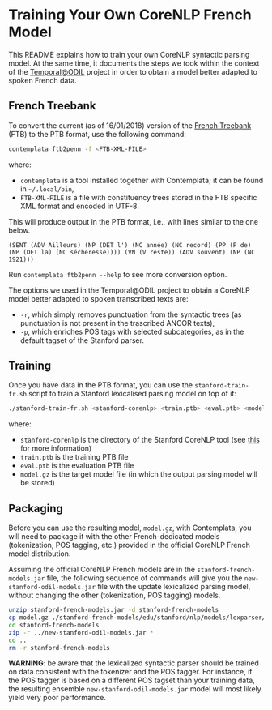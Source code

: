 # Training Your Own CoreNLP French Model

This README explains how to train your own CoreNLP syntactic parsing model. At
the same time, it documents the steps we took within the context of the
[Temporal@ODIL][temporal-odil] project in order to obtain a model better adapted
to spoken French data.

## French Treebank

To convert the current (as of 16/01/2018) version of the
[French Treebank](http://ftb.linguist.univ-paris-diderot.fr/) (FTB) to the PTB
format, use the following command:

```bash
contemplata ftb2penn -f <FTB-XML-FILE>
```

where:

* `contemplata` is a tool installed together with Contemplata; it can be found in
  `~/.local/bin`,
* `FTB-XML-FILE` is a file with constituency trees stored in the FTB specific
  XML format and encoded in UTF-8.

This will produce output in the PTB format, i.e., with lines similar to the one
below.

```
(SENT (ADV Ailleurs) (NP (DET l') (NC année) (NC record) (PP (P de) (NP (DET la) (NC sécheresse)))) (VN (V reste)) (ADV souvent) (NP (NC 1921)))
```
  
Run `contemplata ftb2penn --help` to see more conversion option.

The options we used in the Temporal@ODIL project to obtain a CoreNLP model
better adapted to spoken transcribed texts are:

* `-r`, which simply removes punctuation from the syntactic trees (as
  punctuation is not present in the trascribed ANCOR texts),
* `-p`, which enriches POS tags with selected subcategories, as in the default
  tagset of the Stanford parser.

## Training

Once you have data in the PTB format, you can use the `stanford-train-fr.sh`
script to train a Stanford lexicalised parsing model on top of it:

```bash
./stanford-train-fr.sh <stanford-corenlp> <train.ptb> <eval.ptb> <model.gz>
```

where:

* `stanford-corenlp` is the directory of the Stanford CoreNLP tool (see [this](../README.md#stanford) for more information)
* `train.ptb` is the training PTB file
* `eval.ptb` is the evaluation PTB file
* `model.gz` is the target model file (in which the output parsing model will be stored)

## Packaging

Before you can use the resulting model, `model.gz`, with Contemplata, you will
need to package it with the other French-dedicated models (tokenization, POS
tagging, etc.) provided in the official CoreNLP French model distribution.

Assuming the official CoreNLP French models are in the
`stanford-french-models.jar` file, the following sequence of commands will give
you the `new-stanford-odil-models.jar` file with the update lexicalized parsing
model, without changing the other (tokenization, POS tagging) models.

```bash
unzip stanford-french-models.jar -d stanford-french-models
cp model.gz ./stanford-french-models/edu/stanford/nlp/models/lexparser/frenchFactored.ser.gz
cd stanford-french-models
zip -r ../new-stanford-odil-models.jar *
cd ..
rm -r stanford-french-models
```

**WARNING**: be aware that the lexicalized syntactic parser should be trained on
data consistent with the tokenizer and the POS tagger. For instance, if the POS
tagger is based on a different POS tagset than your training data, the resulting
ensemble `new-stanford-odil-models.jar` model will most likely yield very poor
performance.



[temporal-odil]: https://hal.archives-ouvertes.fr/hal-01627261 "Temporal@ODIL"
